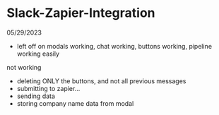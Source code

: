 # Slack-Zapier-Integration

05/29/2023
- left off on modals working, chat working, buttons working, pipeline working easily

not working
- deleting ONLY the buttons, and not all previous messages
- submitting to zapier...
- sending data
- storing company name data from modal
